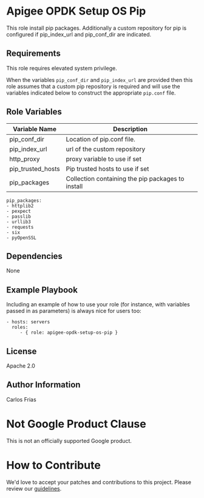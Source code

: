 Apigee OPDK Setup OS Pip
=========

This role install pip packages. Additionally a custom repository for pip is configured if
pip_index_url and pip_conf_dir are indicated.  

Requirements
------------

This role requires elevated system privilege.

When the variables `pip_conf_dir` and `pip_index_url` are provided then this role assumes that a custom
pip repository is required and will use the variables indicated below to construct the appropriate `pip.conf` file.

Role Variables
--------------
| Variable Name | Description |
| --- | --- |
| pip_conf_dir | Location of pip.conf file.  |
| pip_index_url | url of the custom repository |
| http_proxy | proxy variable to use if set |
| pip_trusted_hosts | Pip trusted hosts to use if set |
| pip_packages | Collection containing the pip packages to install |

    pip_packages:
    - httplib2
    - pexpect
    - passlib
    - urllib3
    - requests
    - six
    - pyOpenSSL

Dependencies
------------

None

Example Playbook
----------------

Including an example of how to use your role (for instance, with variables passed in as parameters) is always nice for users too:

    - hosts: servers
      roles:
         - { role: apigee-opdk-setup-os-pip }

License
-------

Apache 2.0

Author Information
------------------

Carlos Frias


<!-- BEGIN Google Required Disclaimer -->

# Not Google Product Clause

This is not an officially supported Google product.
<!-- END Google Required Disclaimer -->
<!-- BEGIN Google How To Contribute -->
# How to Contribute

We'd love to accept your patches and contributions to this project. Please review our [guidelines](CONTRIBUTION.md).
<!-- END Google How To Contribute -->
